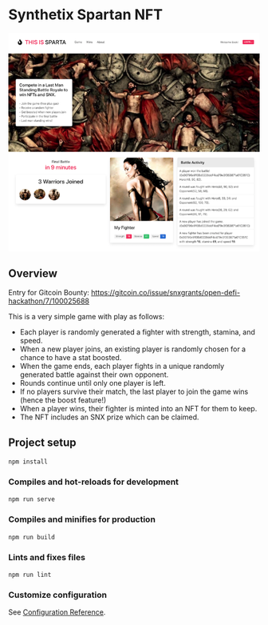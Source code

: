 # Synthetix Spartan NFT

![Screenshot](https://raw.githubusercontent.com/sarasioux/synthetix-spartan/master/src/assets/screenshot.png)

## Overview

Entry for Gitcoin Bounty:
https://gitcoin.co/issue/snxgrants/open-defi-hackathon/7/100025688

This is a very simple game with play as follows:
* Each player is randomly generated a fighter with strength, stamina, and speed.
* When a new player joins, an existing player is randomly chosen for a chance to have a stat boosted.
* When the game ends, each player fights in a unique randomly generated battle against their own opponent.
* Rounds continue until only one player is left.
* If no players survive their match, the last player to join the game wins (hence the boost feature!)
* When a player wins, their fighter is minted into an NFT for them to keep.
* The NFT includes an SNX prize which can be claimed.

## Project setup
```
npm install
```

### Compiles and hot-reloads for development
```
npm run serve
```

### Compiles and minifies for production
```
npm run build
```

### Lints and fixes files
```
npm run lint
```

### Customize configuration
See [Configuration Reference](https://cli.vuejs.org/config/).
